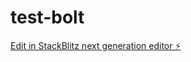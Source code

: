 # test-bolt

[Edit in StackBlitz next generation editor ⚡️](https://stackblitz.com/~/github.com/Sahlulegat/test-bolt)